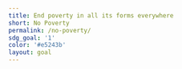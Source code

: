 ```yaml
---
title: End poverty in all its forms everywhere
short: No Poverty
permalink: /no-poverty/
sdg_goal: '1'
color: '#e5243b'
layout: goal
---
```


